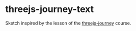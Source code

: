 # threejs-journey-text

Sketch inspired by the lesson of the [threejs-journey](https://threejs-journey.com/) course.
